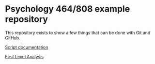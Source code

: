 # Psychology 464/808 example repository

This repository exists to show a few things that can be done with Git and
GitHub.

[Script documentation](https://michigan-nii.github.io/psych808/scripts.html)

[First Level Analysis](https://github.com/kcoden/psych808/blob/master/docs/first_level.md)
